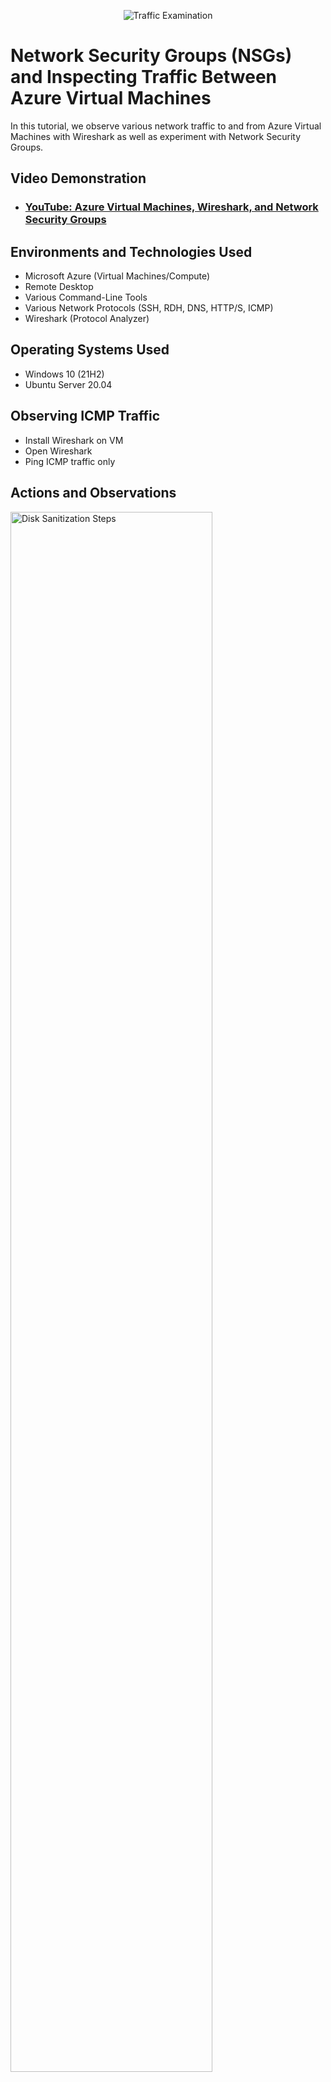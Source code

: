 <p align="center">
<img src="https://i.imgur.com/Ua7udoS.png" alt="Traffic Examination"/>
</p>

<h1>Network Security Groups (NSGs) and Inspecting Traffic Between Azure Virtual Machines</h1>
In this tutorial, we observe various network traffic to and from Azure Virtual Machines with Wireshark as well as experiment with Network Security Groups. <br />


<h2>Video Demonstration</h2>

- ### [YouTube: Azure Virtual Machines, Wireshark, and Network Security Groups](https://www.youtube.com)

<h2>Environments and Technologies Used</h2>

- Microsoft Azure (Virtual Machines/Compute)
- Remote Desktop
- Various Command-Line Tools
- Various Network Protocols (SSH, RDH, DNS, HTTP/S, ICMP)
- Wireshark (Protocol Analyzer)

<h2>Operating Systems Used </h2>

- Windows 10 (21H2)
- Ubuntu Server 20.04

<h2>Observing ICMP Traffic</h2>

- Install Wireshark on VM
- Open Wireshark 
- Ping ICMP traffic only


<h2>Actions and Observations</h2>

<p>
<img src="https://github.com/user-attachments/assets/42b64483-1e8a-48fc-8a9e-2c20a2a172a9" height="80%" width="80%" alt="Disk Sanitization Steps"/>

</p>
<p>
Run Windows 10 VM on Azure, open Remote Desktop to paste the IP address, go into Internet Explorer on the VM, and install Wireshark X64 
</p>
<br />

<p>
<img  src="https://github.com/user-attachments/assets/5361ccf1-31ba-4448-bc9d-3968cca03123" height="80%" width="80%" alt="Disk Sanitization Steps"/>

</p>
<p>
Open Wireshark and start packet capture. Within Wireshark, filter for ICMP traffic only

</p>
<br />

<p>
<img  src="https://github.com/user-attachments/assets/a7b7ace1-e233-4f87-ba4b-365b23da16c1" height="80%" width="80%" alt="Disk Sanitization Steps"/>
<img  src="https://github.com/user-attachments/assets/e55e462e-b04f-4ac1-81a0-e5907e2f6422" height="80%" width="80%" alt="Disk Sanitization Steps"/>
<img <img width="847" alt="image" src="https://github.com/user-attachments/assets/cf5924b5-3951-4565-b109-f0074e99da22" />


</p>
<p>
Retrieve the private IP address of the Ubuntu VM (linux-vm) and attempt to ping it from within the Windows 10 VM. You can see the pings in the 3rd screenshot.

</p>
<br />
